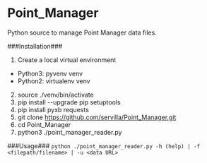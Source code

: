 # Point_Manager
Python source to manage Point Manager data files.

###Installation###
1. Create a local virtual environment
  - Python3: pyvenv venv
  - Python2: virtualenv venv
2. source ./venv/bin/activate
3. pip install --upgrade pip setuptools
4. pip install pyxb requests
5. git clone https://github.com/servilla/Point_Manager.git
6. cd Point_Manager
7. python3 ./point_manager_reader.py

###Usage###
`python ./point_manager_reader.py -h (help) | -f <filepath/filename> | -u <data URL>`
